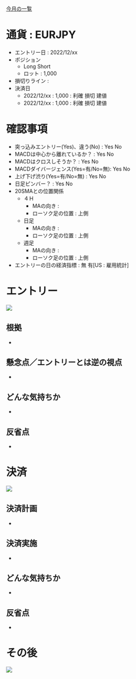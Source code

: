 [今月の一覧](../main.md)
# 通貨 : EURJPY
- エントリー日 : 2022/12/xx
- ポジション
  - Long Short
  - ロット : 1,000
- 損切りライン : 
- 決済日
  - 2022/12/xx : 1,000 : 利確 損切 建値
  - 2022/12/xx : 1,000 : 利確 損切 建値

# 確認事項
- 突っ込みエントリー(Yes)、違う(No) : Yes No
- MACDは中心から離れているか？      : Yes No
- MACDはクロスしそうか？            : Yes No
- MACDダイバージェンス(Yes=有/No=無): Yes No
- 上げ下げ渋り(Yes=有/No=無)        : Yes No
- 日足ピンバー？                    : Yes No
- 20SMAとの位置関係
  - ４Ｈ
    - MAの向き         : 
    - ローソク足の位置 : 上側
  - 日足
    - MAの向き         : 
    - ローソク足の位置 : 上側
  - 週足
    - MAの向き         : 
    - ローソク足の位置 : 上側
- エントリーの日の経済指標 : 無 有[US : 雇用統計]

# エントリー
![](./en01.png)
## 根拠
- 

## 懸念点／エントリーとは逆の視点
- 

## どんな気持ちか
- 

## 反省点
- 


# 決済
![](./ex01.png)
## 決済計画
- 

## 決済実施
- 

## どんな気持ちか
- 

## 反省点
- 


# その後
![](./af01.png)

